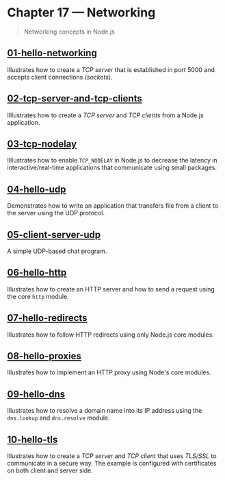 # Chapter 17 &mdash; Networking
> Networking concepts in Node.js

## [01-hello-networking](./01-hello-networking/)
Illustrates how to create a *TCP server* that is established in port 5000 and accepts client connections (*sockets*).

## [02-tcp-server-and-tcp-clients](./02-tcp-server-and-tcp-clients/)
Illlustrates how to create a *TCP server* and *TCP clients* from a Node.js application.

## [03-tcp-nodelay](./03-tcp-nodelay/)
Illlustrates how to enable `TCP_NODELAY` in Node.js to decrease the latency in interactive/real-time applications that communicate using small packages.

## [04-hello-udp](./04-hello-udp/)
Demonstrates how to write an application that transfers file from a client to the server using the UDP protocol.

## [05-client-server-udp](./05-client-server-udp/)
A simple UDP-based chat program.

## [06-hello-http](./06-hello-http/)
Illustrates how to create an HTTP server and how to send a request using the core `http` module.

## [07-hello-redirects](./07-hello-redirects/)
Illustrates how to follow HTTP redirects using only Node.js core modules.

## [08-hello-proxies](./08-hello-proxies/)
Illustrates how to implement an HTTP proxy using Node's core modules.

## [09-hello-dns](./09-hello-dns/)
Illustrates how to resolve a domain name into its IP address using the `dns.lookup` and `dns.resolve` module.

## [10-hello-tls](./10-hello-tls/)
Illustrates how to create a *TCP server* and *TCP client* that uses *TLS/SSL* to communicate in a secure way. The example is configured with certificates on both client and server side.
